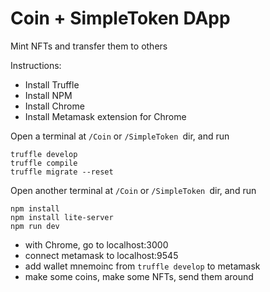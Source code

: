 # Coin + SimpleToken DApp

Mint NFTs and transfer them to others

Instructions:

- Install Truffle
- Install NPM
- Install Chrome
- Install Metamask extension for Chrome


Open a terminal at ```/Coin``` or ```/SimpleToken ```dir, and run
```
truffle develop
truffle compile
truffle migrate --reset
```

Open another terminal at ```/Coin``` or ```/SimpleToken ```dir, and run
```
npm install
npm install lite-server
npm run dev
```

- with Chrome, go to localhost:3000
- connect metamask to localhost:9545
- add wallet mnemoinc from ```truffle develop``` to metamask
- make some coins, make some NFTs, send them around